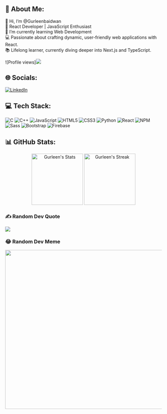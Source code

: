 ## 💫 About Me:
👋 Hi, I’m @Gurleenbaidwan <br>🌟 React Developer | JavaScript Enthusiast<br>🌱 I’m currently learning Web Development<br>💻 Passionate about crafting dynamic, user-friendly web applications with React.<br>📚 Lifelong learner, currently diving deeper into Next.js and TypeScript.

![Profile views][![](https://visitcount.itsvg.in/api?id=Gurleenbaidwan&label=Profile%20views&color=0&pretty=false)](https://visitcount.itsvg.in)

## 🌐 Socials:
[![LinkedIn](https://img.shields.io/badge/LinkedIn-%230077B5.svg?logo=linkedin&logoColor=white)](https://linkedin.com/in/gurleen-kaur-3521a7228) 

## 💻 Tech Stack:

<div class="badges-intro">
  
![C](https://img.shields.io/badge/c-%2300599C.svg?style=for-the-badge&logo=c&logoColor=white)
![C++](https://img.shields.io/badge/c++-%2300599C.svg?style=for-the-badge&logo=c%2B%2B&logoColor=white)
![JavaScript](https://img.shields.io/badge/-JavaScript-000000?style=flat&logo=javascript&logoColor=#F7DF1E)
![HTML5](https://img.shields.io/badge/-HTML5-000000?style=flat&logo=html5&logoColor=#E34F26)
![CSS3](https://img.shields.io/badge/-CSS3-000000?style=flat&logo=css3&logoColor=#1572B6)
![Python](https://img.shields.io/badge/python-3670A0?style=for-the-badge&logo=python&logoColor=ffdd54)
![React](https://img.shields.io/badge/react-%2320232a.svg?style=for-the-badge&logo=react&logoColor=%2361DAFB) 
![NPM](https://img.shields.io/badge/NPM-%23000000.svg?style=for-the-badge&logo=npm&logoColor=white)
![Sass](https://img.shields.io/badge/-Sass-000000?style=flat&logo=sass&logoColor=#CC6699)
![Bootstrap](https://img.shields.io/badge/-Bootstrap-000000?style=flat&logo=bootstrap&logoColor=#7952B3)
![Firebase](https://img.shields.io/badge/-Firebase-000000?style=flat&logo=firebase&logoColor=#FFCA28)

</div>

## 📊 GitHub Stats:

<div class="badges-githubstats">
  <p align="center">
    <img src="https://github-readme-stats.vercel.app/api?username=Gurleenbaidwan&theme=tokyonight&show_icons=true&hide_border=true&count_private=true" alt="Gurleen's Stats" height="165">
    <img src="https://github-readme-streak-stats.herokuapp.com/?user=Gurleenbaidwan&theme=tokyonight&hide_border=true" alt="Gurleen's Streak" height="165">
  </p>
</div>

### ✍️ Random Dev Quote
![](https://quotes-github-readme.vercel.app/api?type=horizontal&theme=radical)


### 😂 Random Dev Meme
<img src="https://random-memer.herokuapp.com/" width="512px"/>

<!--
**Gurleenbaidwan/Gurleenbaidwan** is a ✨ _special_ ✨ repository because its `README.md` (this file) appears on your GitHub profile.

Here are some ideas to get you started:

- 🔭 I’m currently working on ...
- 🌱 I’m currently learning ...
- 👯 I’m looking to collaborate on ...
- 🤔 I’m looking for help with ...
- 💬 Ask me about ...
- 📫 How to reach me: ...
- 😄 Pronouns: ...
- ⚡ Fun fact: ...
-->
